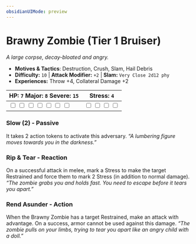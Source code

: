 ```yaml
---
obsidianUIMode: preview
---
```

# Brawny Zombie (Tier 1 Bruiser)

*A large corpse, decay-bloated and angry.*

- **Motives & Tactics**: Destruction, Crush, Slam, Hail Debris
- **Difficulty:** `10` | **Attack Modifier:** `+2` | **Slam:** `Very Close 2d12 phy`
- **Experiences:** Throw +4, Collateral Damage +2

| HP: `7` Major: `8` Severe: `15` | Stress: `4` |
|--|--|
|  <input type="checkbox" unchecked id="d1725845"> <input type="checkbox" unchecked id="98cd9238"> <input type="checkbox" unchecked id="7321d4b8"> <input type="checkbox" unchecked id="6163ca40"> <input type="checkbox" unchecked id="7de4db65"> <input type="checkbox" unchecked id="d43eabde"> <input type="checkbox" unchecked id="d2da510d"> |  <input type="checkbox" unchecked id="fb08b2e5"> <input type="checkbox" unchecked id="a2b9e728"> <input type="checkbox" unchecked id="010d7a62"> <input type="checkbox" unchecked id="207fb189"> |

### Slow (2) - Passive

It takes 2 action tokens to activate this adversary. *“A lumbering figure moves towards you in the darkness.”*

### Rip & Tear - Reaction

On a successful attack in melee, mark a Stress to make the target Restrained and force them to mark 2 Stress (in addition to normal damage). *“The zombie grabs you and holds fast. You need to escape before it tears you apart.”*

### Rend Asunder - Action

When the Brawny Zombie has a target Restrained, make an attack with advantage. On a success, armor cannot be used against this damage. *“The zombie pulls on your limbs, trying to tear you apart like an angry child with a doll.”*



